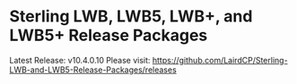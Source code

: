 # Sterling LWB, LWB5, LWB+, and LWB5+ Release Packages

Latest Release: v10.4.0.10
Please visit: https://github.com/LairdCP/Sterling-LWB-and-LWB5-Release-Packages/releases
